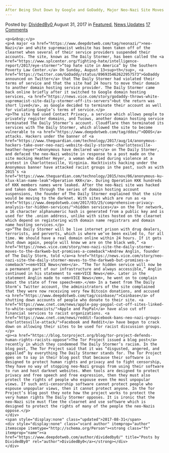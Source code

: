 ```yaml
---
After Being Shut Down by Google and GoDaddy, Major Neo-Nazi Site Moves to Darknet
---
```

<article class="post-listing post-22281 post type-post status-publish format-standard has-post-thumbnail hentry 
    <div class="post-inner">
        <span>Posted by: <a href="https://www.deepdotweb.com/author/dividedby0/" title="">DividedBy0 </a></span>
    <span>August 31, 2017</span>
    <span>in <a href="https://www.deepdotweb.com/category/deepdot-news/" rel="category tag">Featured</a>, <a href="https://www.deepdotweb.com/category/news-updates/" rel="category tag">News Updates</a></span>
    <span><a href="https://www.deepdotweb.com/2017/08/31/shut-google-godaddy-major-neo-nazi-site-moves-darknet/#comments">17 Comments</a></span>
    </p>
    <div class="clear"></div>
    
    <p>&nbsp;</p>
    <p>A major <a href="https://www.deepdotweb.com/tag/neonazi/">neo-Nazi</a> and white supremacist website has been taken off of the clearnet when several of their service providers suspended their accounts. The site, known as The Daily Stormer, has been called the <a href="https://www.splcenter.org/fighting-hate/intelligence-report/2017/eye-stormer">“top hate site in America” by the Southern Poverty Law Center.</a> On Sunday, August 13<sup>th</sup>, <a href="https://twitter.com/GoDaddy/status/896935462622957573">GoDaddy announced on Twitter</a> that The Daily Stormer had violated their terms of service and that the site had 24 hours to move their domain to another domain hosting service provider. The Daily Stormer came back online briefly after it switched to Google domain hosting services, <a href="https://news.vice.com/story/godaddy-throws-white-supremacist-site-daily-stormer-off-its-servers">but the return was short lived</a>, as Google decided to terminate their account as well for violating Google’s terms of service.</p>
    <p>The site had used Contact Privacy, a service which allows people to privately register domains, and Tucows, another domain hosting service terminated The Daily Stormer’s account. Cloudflare then terminated its services with The Daily Stormer, which allowed the site to become vulnerable to <a href="https://www.deepdotweb.com/tag/ddos/">DDOS</a> attacks. Hackers under the banner of <a href="https://www.theguardian.com/technology/2017/aug/14/anonymous-hackers-take-over-neo-nazi-website-daily-stormer-charlottesville-heather-heyer">Anonymous have declared war</a> on The Daily Stormer, and defaced the neo-Nazi website in response to a post made on the site mocking Heather Heyer, a woman who died during violence at a protest in Charlottesville, Virginia. Hacktivists hacking under the Anonymous banner have attacked racist groups in the past, such as with 2015’s <a href="https://www.theguardian.com/technology/2015/nov/06/anonymous-ku-klux-klan-name-leak">Operation KKK</a>. During Operation KKK hundreds of KKK members names were leaked. After the neo-Nazi site was hacked and taken down through the series of domain hosting account suspensions, the founder of The Daily Stormer explained that the site would be moving to the darknet. With sites which are run as <a href="https://www.deepdotweb.com/2017/03/25/comprehensive-privacy-analysis-tor-hidden-services/">hidden services</a> on the Tor network, a 16 character alphanumeric hash is generated from a public key and is used for the .onion address, unlike with sites hosted on the clearnet which depend on registering with domain name registrars and domain name hosting services.</p>
    <p>“The Daily Stormer will be live internet prison with drug dealers, terrorists, and perverts, which is where we’ve been exiled to, for all time. We should have a real domain online within 24 hours. If it gets shut down again, people will know we are on the black web,” <a href="https://news.vice.com/story/neo-nazi-site-the-daily-stormer-moves-to-the-darkweb-but-promises-a-comeback">Andrew Anglin, founder of The Daily Storm, told </a><a href="https://news.vice.com/story/neo-nazi-site-the-daily-stormer-moves-to-the-darkweb-but-promises-a-comeback"><em>VICE News</em></a>. “The Tor hidden service will now be a permanent part of our infrastructure and always accessible,” Anglin continued in his statement to <em>VICE News</em>. Later in the statement Anglin made to <em>VICE News</em>, he went on to complain about the state of free speech<em>.</em> In a tweet from The Daily Storm’s Twitter account, the administrators of the site complained that they were now receiving very few Bitcoin donations, and accused <a href="https://www.deepdotweb.com/tag/coinbase/">Coinbase</a> of shutting down accounts of people who donate to their site. <a href="https://www.cnet.com/news/apple-pay-paypal-cut-off-sites-linked-to-white-supremacists/">Apple and PayPal</a> have also cut off financial services to racist organizations. <a href="https://www.cnet.com/news/reddit-facebook-bans-neo-nazi-groups-charlottesville-attack/">Facebook and Reddit</a> have begun to crack down on allowing their sites to be used for racist discussion groups.</p>
    <p><a href="https://blog.torproject.org/blog/tor-project-defends-human-rights-racists-oppose">The Tor Project issued a blog post</a> recently in which they condemned The Daily Stormer’s racism. In the blog post, The Tor Project said that it was “disgusted, angered, and appalled” by everything The Daily Stormer stands for. The Tor Project goes on to say in their blog post that because their software is designed to protect human rights and privacy and to fight censorship, they have no way of stopping neo-Nazi groups from using their software to run and host darknet websites. When tools are designed to protect privacy and free speech and free expression, then they must also protect the rights of people who espouse even the most unpopular views. If such anti-censorship software cannot protect people who espouse unpopular views, then it cannot protect anyone. In the Tor Project’s blog post they note how the project works to protect the very human rights The Daily Stormer opposes. It is ironic that the neo-Nazi site must flee the clearnet and use software which is designed to protect the rights of many of the people the neo-Nazis oppose.</p>
    </div>
    <span style="display:none" class="updated">2017-08-31</span>
    <div style="display:none" class="vcard author" itemprop="author" itemscope itemtype="http://schema.org/Person"><strong class="fn" itemprop="name"><a href="https://www.deepdotweb.com/author/dividedby0/" title="Posts by DividedBy0" rel="author">DividedBy0</a></strong></div>
    </div>
</article>

